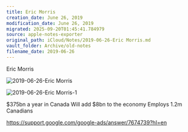 ```yaml
---
title: Eric Morris
creation_date: June 26, 2019
modification_date: June 26, 2019
migrated: 2025-09-20T01:45:41.784979
source: apple-notes-exporter
original_path: iCloud/Notes/2019-06-26-Eric Morris.md
vault_folder: Archive/old-notes
filename_date: 2019-06-26
---
```





Eric Morris 

![2019-06-26-Eric Morris](images/2019-06-26-Eric%20Morris.jpeg)

![2019-06-26-Eric Morris-1](images/2019-06-26-Eric%20Morris-1.jpeg)

$375bn a year in Canada 
Will add $8bn to the economy 
Employs 1.2m Canadians

https://support.google.com/google-ads/answer/7674739?hl=en

